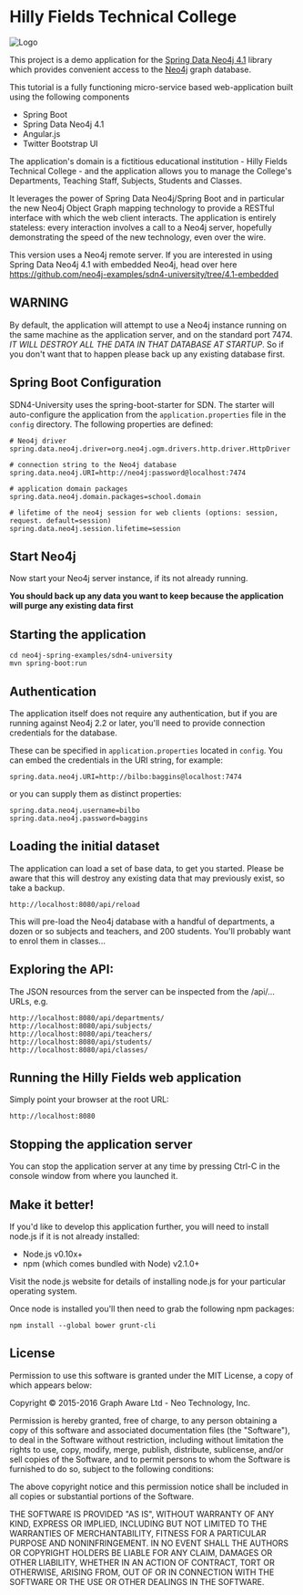 Hilly Fields Technical College
==============================
![Logo](https://github.com/neo4j/neo4j-ogm/blob/master/neo4j-spring-examples/sdn-boot/src/main/webapp/assets/images/engineering-dept.JPG)

This project is a demo application for the [Spring Data Neo4j 4.1](https://github.com/SpringSource/spring-data-neo4j)
library which provides convenient access to the [Neo4j](http://neo4j.org) graph database.

This tutorial is a fully functioning micro-service based web-application built using the following components

- Spring Boot
- Spring Data Neo4j 4.1
- Angular.js
- Twitter Bootstrap UI

The application's domain is a fictitious educational institution - Hilly Fields Technical College - and the application
allows you to manage the College's Departments, Teaching Staff, Subjects, Students and Classes.

It leverages the power of Spring Data Neo4j/Spring Boot and in particular the new Neo4j Object Graph mapping technology to provide a RESTful interface with which the web client interacts. The application is entirely stateless: every interaction involves a call to a Neo4j server, hopefully demonstrating the speed of the new technology, even over the wire.

This version uses a Neo4j remote server. If you are interested in using Spring Data Neo4j 4.1 with embedded Neo4j, head over here https://github.com/neo4j-examples/sdn4-university/tree/4.1-embedded

WARNING
-------
By default, the application will attempt to use a Neo4j instance running on the same machine as the application server, and on the standard port 7474. *IT WILL DESTROY ALL THE DATA IN THAT DATABASE AT STARTUP*. So if you don't want that to happen please back up any existing database first.

Spring Boot Configuration
-------------------------
SDN4-University uses the spring-boot-starter for SDN. 
The starter will auto-configure the application from the `application.properties` file in the `config` directory. 
The following properties are defined: 

    # Neo4j driver
    spring.data.neo4j.driver=org.neo4j.ogm.drivers.http.driver.HttpDriver
    
    # connection string to the Neo4j database
    spring.data.neo4j.URI=http://neo4j:password@localhost:7474
    
    # application domain packages 
    spring.data.neo4j.domain.packages=school.domain
    
    # lifetime of the neo4j session for web clients (options: session, request. default=session)
    spring.data.neo4j.session.lifetime=session


Start Neo4j
-----------

Now start your Neo4j server instance, if its not already running. 

**You should back up any data you want to keep because the application will purge any existing data first**

Starting the application
------------------------

    cd neo4j-spring-examples/sdn4-university
    mvn spring-boot:run

Authentication
--------------
The application itself does not require any authentication, but if you are running against Neo4j 2.2 or later,
you'll need to provide connection credentials for the database. 

These can be specified in `application.properties` located in  `config`. You can embed the credentials in the URI string,
for example: 

    spring.data.neo4j.URI=http://bilbo:baggins@localhost:7474 

or you can supply them as distinct properties:

    spring.data.neo4j.username=bilbo
    spring.data.neo4j.password=baggins

Loading the initial dataset
---------------------------
The application can load a set of base data, to get you started. Please be aware that this will destroy
any existing data that may previously exist, so take a backup.

    http://localhost:8080/api/reload

This will pre-load the Neo4j database with a handful of departments, a dozen or so subjects and teachers,
and 200 students. You'll probably want to enrol them in classes...

Exploring the API:
-----------------
The JSON resources from the server can be inspected from the /api/... URLs, e.g.

    http://localhost:8080/api/departments/
    http://localhost:8080/api/subjects/
    http://localhost:8080/api/teachers/
    http://localhost:8080/api/students/
    http://localhost:8080/api/classes/

Running the Hilly Fields web application
----------------------------------------
Simply point your browser at the root URL:

    http://localhost:8080

Stopping the application server
-------------------------------
You can stop the application server at any time by pressing Ctrl-C in the console window from where you launched it.

Make it better!
---------------
If you'd like to develop this application further, you will need to install node.js if it is not already installed:

- Node.js v0.10x+
- npm (which comes bundled with Node) v2.1.0+

Visit the node.js website for details of installing node.js for your particular operating system.

Once node is installed you'll then need to grab the following npm packages:

    npm install --global bower grunt-cli

License
-------
Permission to use this software is granted under the MIT License, a copy of which appears below:

Copyright © 2015-2016 Graph Aware Ltd - Neo Technology, Inc.

Permission is hereby granted, free of charge, to any person obtaining a copy of this software and associated 
documentation files (the "Software"), to deal in the Software without restriction, including without limitation the 
rights to use, copy, modify, merge, publish, distribute, sublicense, and/or sell copies of the Software, and to permit 
persons to whom the Software is furnished to do so, subject to the following conditions:

The above copyright notice and this permission notice shall be included in all copies or substantial portions of the 
Software.

THE SOFTWARE IS PROVIDED "AS IS", WITHOUT WARRANTY OF ANY KIND, EXPRESS OR IMPLIED, INCLUDING BUT NOT LIMITED TO 
THE WARRANTIES OF MERCHANTABILITY, FITNESS FOR A PARTICULAR PURPOSE AND NONINFRINGEMENT. IN NO EVENT SHALL THE AUTHORS 
OR COPYRIGHT HOLDERS BE LIABLE FOR ANY CLAIM, DAMAGES OR OTHER LIABILITY, WHETHER IN AN ACTION OF CONTRACT, TORT 
OR OTHERWISE, ARISING FROM, OUT OF OR IN CONNECTION WITH THE SOFTWARE OR THE USE OR OTHER DEALINGS IN THE SOFTWARE.




